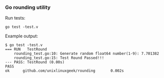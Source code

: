 ### Go rounding utility

Run tests:
```shell
go test -test.v
```

Example output:
```shell
$ go test -test.v
=== RUN   TestRound
    rounding_test.go:10: Generate random float64 number(1-9): 7.701382
    rounding_test.go:15: Test Round Passed!!!
--- PASS: TestRound (0.00s)
PASS
ok      github.com/unixlinuxgeek/rounding       0.002s
```